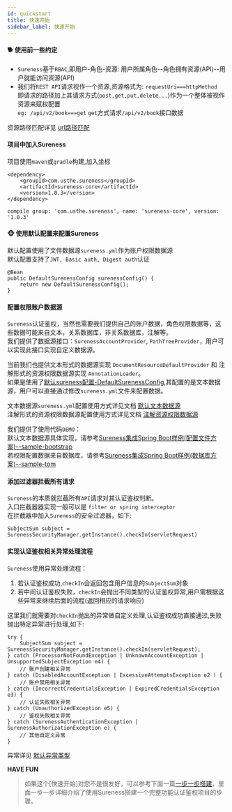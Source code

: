 ```yaml
---
id: quickstart  
title: 快速开始    
sidebar_label: 快速开始    
---
```


#### 🐕 使用前一些约定    

- `Sureness`基于`RBAC`,即用户-角色-资源: 用户所属角色--角色拥有资源(API)--用户就能访问资源(API)
- 我们将`REST API`请求视作一个资源,资源格式为: `requestUri===httpMethod`  
  即请求的路径加上其请求方式(`post,get,put,delete...`)作为一个整体被视作资源来赋权配置  
  `eg: /api/v2/book===get` `get`方式请求`/api/v2/book`接口数据

资源路径匹配详见 [url路径匹配](/docs/start/path-match)   

#### 项目中加入Sureness

项目使用`maven`或`gradle`构建,加入坐标
```
<dependency>
    <groupId>com.usthe.sureness</groupId>
    <artifactId>sureness-core</artifactId>
    <version>1.0.3</version>
</dependency>
```
```
compile group: 'com.usthe.sureness', name: 'sureness-core', version: '1.0.3'
```

#### 🐵 使用默认配置来配置Sureness
默认配置使用了文件数据源`sureness.yml`作为账户权限数据源  
默认配置支持了`JWT, Basic auth, Digest auth`认证
```
@Bean
public DefaultSurenessConfig surenessConfig() {
    return new DefaultSurenessConfig();
}
```

#### 配置权限账户数据源

`Sureness`认证鉴权，当然也需要我们提供自己的账户数据，角色权限数据等，这些数据可能来自文本，关系数据库，非关系数据库，注解等。  
我们提供了数据源接口：`SurenessAccountProvider`, `PathTreeProvider`，用户可以实现此接口实现自定义数据源。

当前我们也提供文本形式的数据源实现 `DocumentResourceDefaultProvider` 和 注解形式的资源权限数据源实现 `AnnotationLoader`。  
如果是使用了[默认sureness配置-DefaultSurenessConfig](#使用默认配置来配置sureness),其配置的是文本数据源，用户可以直接通过修改`sureness.yml`文件来配置数据。

文本数据源`sureness.yml`配置使用方式详见文档 [默认文本数据源](/docs/start/default-datasource)     
注解形式的资源权限数据源配置使用方式详见文档 [注解资源权限数据源](/docs/start/annotation-datasource)   

我们提供了使用代码`DEMO`：  
默认文本数据源具体实现，请参考[Sureness集成Spring Boot样例(配置文件方案)--sample-bootstrap](https://github.com/tomsun28/sureness/tree/master/sample-bootstrap)   
若权限配置数据来自数据库，请参考[Sureness集成Spring Boot样例(数据库方案)--sample-tom](https://github.com/tomsun28/sureness/tree/master/sample-tom)

#### 添加过滤器拦截所有请求

`Sureness`的本质就拦截所有`API`请求对其认证鉴权判断。  
入口拦截器器实现一般可以是 `filter or spring interceptor`  
在拦截器中加入`Sureness`的安全过滤器，如下:

```
SubjectSum subject = SurenessSecurityManager.getInstance().checkIn(servletRequest)
```

#### 实现认证鉴权相关异常处理流程

`Sureness`使用异常处理流程：
1. 若认证鉴权成功,`checkIn`会返回包含用户信息的`SubjectSum`对象
2. 若中间认证鉴权失败，`checkIn`会抛出不同类型的认证鉴权异常,用户需根据这些异常来继续后面的流程(返回相应的请求响应)

这里我们就需要对`checkIn`抛出的异常做自定义处理,认证鉴权成功直接通过,失败抛出特定异常进行处理,如下:

```
try {
    SubjectSum subject = SurenessSecurityManager.getInstance().checkIn(servletRequest);
} catch (ProcessorNotFoundException | UnknownAccountException | UnsupportedSubjectException e4) {
    // 账户创建相关异常 
} catch (DisabledAccountException | ExcessiveAttemptsException e2 ) {
    // 账户禁用相关异常
} catch (IncorrectCredentialsException | ExpiredCredentialsException e3) {
    // 认证失败相关异常
} catch (UnauthorizedException e5) {
    // 鉴权失败相关异常
} catch (SurenessAuthenticationException | SurenessAuthorizationException e) {
    // 其他自定义异常
}
```

异常详见 [默认异常类型](/docs/start/default-exception)

**HAVE FUN**

> 如果这个[快速开始]对您不是很友好，可以参考下面一篇[一步一步搭建](https://juejin.cn/post/6921262609731682318)，里面一步一步详细介绍了使用Sureness搭建一个完整功能认证鉴权项目的步骤。    
